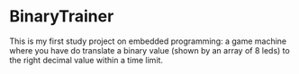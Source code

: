 # BinaryTrainer
This is my first study project on embedded programming: a game machine where you have do translate a binary value (shown by an array of 8 leds) to the right decimal value within a time limit.

